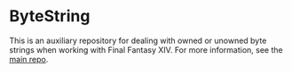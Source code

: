 # ByteString

This is an auxiliary repository for dealing with owned or unowned byte strings when working with Final Fantasy XIV.
For more information, see the [main repo](https://github.com/xivdev/Penumbra).